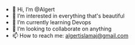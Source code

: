 - 👋 Hi, I’m @Algert
- 👀 I’m interested in everything that's beautiful
- 🌱 I’m currently learning Devops
- 💞️ I’m looking to collaborate on anything
- 📫 How to reach me: algertislamaj@gmail.com

<!---
darkraiderAL/darkraiderAL is a ✨ special ✨ repository because its `README.md` (this file) appears on your GitHub profile.
You can click the Preview link to take a look at your changes.
--->
